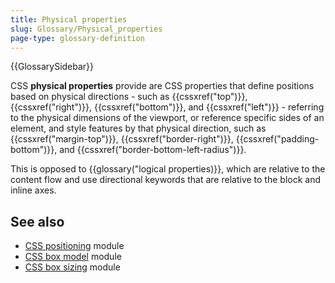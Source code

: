 ```yaml
---
title: Physical properties
slug: Glossary/Physical_properties
page-type: glossary-definition
---
```


{{GlossarySidebar}}

CSS **physical properties** provide are CSS properties that define positions based on physical directions - such as {{cssxref("top")}}, {{cssxref("right")}}, {{cssxref("bottom")}}, and {{cssxref("left")}} - referring to the physical dimensions of the viewport, or reference specific sides of an element, and style features by that physical direction, such as {{cssxref("margin-top")}}, {{cssxref("border-right")}}, {{cssxref("padding-bottom")}}, and {{cssxref("border-bottom-left-radius")}}.

This is opposed to {{glossary("logical properties)}}, which are relative to the content flow and use directional keywords that are relative to the block and inline axes.

## See also

- [CSS positioning](/en-US/docs/Web/CSS/CSS_positioning) module
- [CSS box model](/en-US/docs/Web/CSS/CSS_box_model) module
- [CSS box sizing](/en-US/docs/Web/CSS/CSS_box_sizing) module
